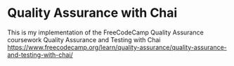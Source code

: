 # Quality Assurance with Chai

This is my implementation of the FreeCodeCamp Quality Assurance coursework Quality Assurance and Testing with Chai https://www.freecodecamp.org/learn/quality-assurance/quality-assurance-and-testing-with-chai/
